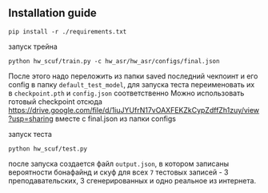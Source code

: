 ## Installation guide

```shell
pip install -r ./requirements.txt
```

запуск трейна

```
python hw_scuf/train.py -c hw_asr/hw_asr/configs/final.json
```

После этого надо переложить из папки saved последний чекпоинт и его config в папку `default_test_model`, для запуска теста
переименовать их в `checkpoint.pth` и `config.json` соответственно
Можно использовать готовый checkpoint отсюда https://drive.google.com/file/d/1iuJYUfrN17vOAXFEKZkCypZdffZh1zuy/view?usp=sharing вместе с final.json из папки configs

запуск теста

```
python hw_scuf/test.py
```
после запуска создается файл `output.json`, в котором записаны вероятности бонафайнд и скуф для всех `7` тестовых записей - 3 преподавательских, 3 сгенерированных и одно реальное из интернета.
